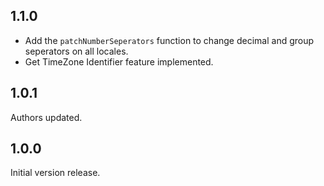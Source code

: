 ## 1.1.0
- Add the `patchNumberSeperators` function to change decimal and group seperators on all locales.
- Get TimeZone Identifier feature implemented. 

## 1.0.1

Authors updated.

## 1.0.0

Initial version release.

